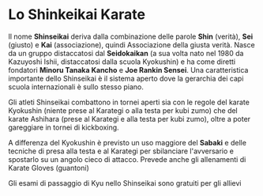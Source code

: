 # Lo Shinkeikai Karate

Il nome **Shinseikai** deriva dalla combinazione delle parole **Shin** (verità),
**Sei** (giusto) e **Kai** (associazione), quindi Associazione della giusta 
verità.
Nasce da un gruppo distaccatosi dal **Seidokaikan** (a sua volta nato nel 1980 
da Kazuyoshi Ishii, distaccatosi dalla scuola Kyokushin) e ha come diretti 
fondatori **Minoru Tanaka Kancho** e **Joe Rankin Sensei**.
Una caratteristica importante dello Shinseikai è il sistema aperto dove la 
gerarchia dei capi scuola internazionali è sullo stesso piano.

Gli atleti Shinseikai combattono in tornei aperti sia con le regole del karate
Kyokushin (niente prese al Karategi o alla testa per kubi zumo) che del karate
Ashihara (prese al Karategi e alla testa per kubi zumo), oltre a poter gareggiare
in tornei di kickboxing.

A differenza del Kyokushin è previsto un uso maggiore del **Sabaki** e delle 
tecniche di presa alla testa e al Karategi per sbilanciare l'avversario e 
spostarlo su un angolo cieco di attacco.
Prevede anche gli allenamenti di Karate Gloves (guantoni)

Gli esami di passaggio di Kyu nello Shinseikai sono gratuiti per gli allievi

